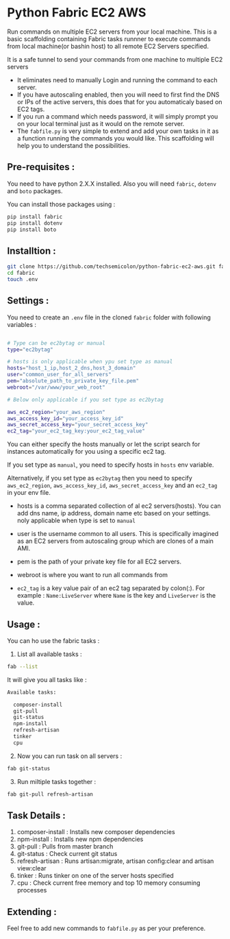 # Python Fabric EC2 AWS

Run commands on multiple EC2 servers from your local machine. This is a basic scaffolding containing Fabric tasks runnner to execute commands from local machine(or bashin host) to all remote EC2 Servers specified. 

It is a safe tunnel to send your commands from one machine to multiple EC2 servers 

- It eliminates need to manually Login and running the command to each server.
- If you have autoscaling enabled, then you will need to first find the DNS or IPs of the active servers, this does that for you automaticaly based on EC2 tags.
- If you run a command which needs password, it will simply prompt you on your local terminal just as it would on the remote server.
- The `fabfile.py` is very simple to extend and add your own tasks in it as a function running the commands you would like. This scaffolding will help you to understand the possibilities.

## Pre-requisites : 

You need to have python 2.X.X installed. Also you will need `fabric`, `dotenv` and `boto` packages.

You can install those packages using : 

~~~bash
pip install fabric
pip install dotenv
pip install boto
~~~

## Installtion : 

~~~bash
git clone https://github.com/techsemicolon/python-fabric-ec2-aws.git fabric
cd fabric
touch .env
~~~

## Settings : 

You need to create an `.env` file in the cloned `fabric` folder with following variables :

~~~bash

# Type can be ec2bytag or manual
type="ec2bytag"

# hosts is only applicable when ypu set type as manual
hosts="host_1_ip,host_2_dns,host_3_domain"
user="common_user_for_all_servers"
pem="absolute_path_to_private_key_file.pem"
webroot="/var/www/your_web_root"

# Below only applicable if you set type as ec2bytag

aws_ec2_region="your_aws_region"
aws_access_key_id="your_access_key_id"
aws_secret_access_key="your_secret_access_key"
ec2_tag="your_ec2_tag_key:your_ec2_tag_value"
~~~

You can either specify the hosts manually or let the script search for instances automatically for you using a specific ec2 tag.

If you set type as `manual`, you need to specify hosts in `hosts` env variable.

Alternatively, if you set type as `ec2bytag` then you need to specify `aws_ec2_region`,
`aws_access_key_id`,  `aws_secret_access_key` and an `ec2_tag` in your env file.


- hosts is a comma separated collection of al ec2 servers(hosts). You can add dns name, ip address, domain name etc based on your settings. noly applicable when type is set to `manual`

- user is the username common to all users. This is specifically imagined as an EC2 servers from autoscaling group which are clones of a main AMI.

- pem is the path of your private key file for all EC2 servers.

- webroot is where you want to run all commands from

- `ec2_tag` is a key value pair of an ec2 tag separated by colon(:). For example : `Name:LiveServer` where `Name` is the key and `LiveServer` is the value.

## Usage :

You can ho use the  fabric tasks :

1. List all available tasks : 

~~~bash
fab --list
~~~

It will give you all tasks like : 

~~~bash
Available tasks:

  composer-install
  git-pull
  git-status
  npm-install
  refresh-artisan
  tinker
  cpu
~~~

2. Now you can run task on all servers : 

~~~bash
fab git-status
~~~

3. Run miltiple tasks together : 

~~~bash
fab git-pull refresh-artisan
~~~


## Task Details : 

1. composer-install : Installs new composer dependencies
1. npm-install : Installs new npm dependencies
1. git-pull : Pulls from master branch
1. git-status : Check current git status
1. refresh-artisan : Runs artisan:migrate, artisan config:clear and artisan view:clear
1. tinker : Runs tinker on one of the server hosts specified
1. cpu : Check current free memory and top 10 memory consuming processes

## Extending : 

Feel free to add new commands to `fabfile.py` as per your preference.
